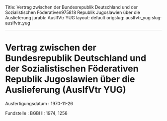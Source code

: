 Title: Vertrag zwischen der Bundesrepublik Deutschland und der Sozialistischen Föderativen975818
  Republik Jugoslawien über die Auslieferung
jurabk: AuslfVtr YUG
layout: default
origslug: auslfvtr_yug
slug: auslfvtr_yug

---

# Vertrag zwischen der Bundesrepublik Deutschland und der Sozialistischen Föderativen Republik Jugoslawien über die Auslieferung (AuslfVtr YUG)

Ausfertigungsdatum
:   1970-11-26

Fundstelle
:   BGBl II: 1974, 1258

